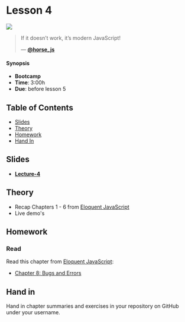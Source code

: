 # Lesson 4

![][cover]

> If it doesn’t work, it’s modern JavaScript!
>
>
> — [**@horse_js**][tweet]

#### Synopsis

*   **Bootcamp**
*   **Time**: 3:00h
*   **Due**: before lesson 5

## Table of Contents

* [Slides](#slides)
* [Theory](#theory)
* [Homework](#homework)
* [Hand In](#hand-in)

## Slides

* [**Lecture-4**][slides-lecture]

## Theory

* Recap Chapters 1 - 6 from [Eloquent JavaScript](https://eloquentjavascript.net/)
* Live demo's

## Homework

### Read
Read this chapter from [Eloquent JavaScript](https://eloquentjavascript.net/):

* [Chapter 8: Bugs and Errors](https://eloquentjavascript.net/08_error.html)

## Hand in

Hand in chapter summaries and exercises in your repository on GitHub under your username.

[slides-lecture]: https://docs.google.com/presentation/d/1GvyKOS3pmP8ys0y1H8OKMD0goR8vtjgESXioEo08alA/edit?usp=sharing
[tweet]: https://twitter.com/horse_js/status/1066471639683162114
[cover]: https://eloquentjavascript.net/img/chapter_picture_1.jpg
